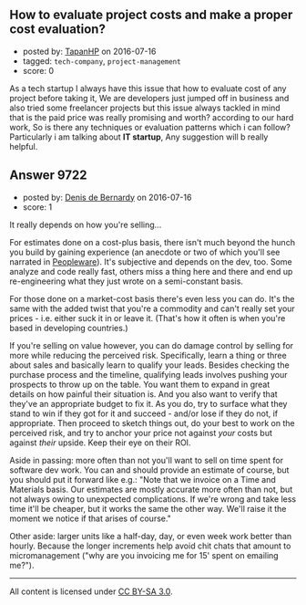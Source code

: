 ## How to evaluate project costs and make a proper cost evaluation?

- posted by: [TapanHP](https://stackexchange.com/users/7167579/tapanhp) on 2016-07-16
- tagged: `tech-company`, `project-management`
- score: 0

As a tech startup I always have this issue that how to evaluate cost of any project before taking it, We are developers just jumped off in business and also tried some freelancer projects but this issue always tackled in mind that is the paid price was really promising and worth? according to our hard work, So is there any techniques or evaluation patterns which i can follow?  Particularly i am talking about **IT startup**, Any suggestion will b really helpful.


## Answer 9722

- posted by: [Denis de Bernardy](https://stackexchange.com/users/182468/denis-de-bernardy) on 2016-07-16
- score: 1

It really depends on how you're selling...

For estimates done on a cost-plus basis, there isn't much beyond the hunch you build by gaining experience (an anecdote or two of which you'll see narrated in [Peopleware](https://www.amazon.com/Peopleware-Productive-Projects-Teams-Second/dp/0932633439)). It's subjective and depends on the dev, too. Some analyze and code really fast, others miss a thing here and there and end up re-engineering what they just wrote on a semi-constant basis.

For those done on a market-cost basis there's even less you can do. It's the same with the added twist that you're a commodity and can't really set your prices - i.e. either suck it in or leave it. (That's how it often is when you're based in developing countries.)

If you're selling on value however, you can do damage control by selling for more while reducing the perceived risk. Specifically, learn a thing or three about sales and basically learn to qualify your leads. Besides checking the purchase process and the timeline, qualifying leads involves pushing your prospects to throw up on the table. You want them to expand in great details on how painful their situation is. And you also want to verify that they've an appropriate budget to fix it. As you do, try to surface what they stand to win if they got for it and succeed - and/or lose if they do not, if appropriate. Then proceed to sketch things out, do your best to work on the perceived risk, and try to anchor your price not against *your* costs but against *their* upside. Keep their eye on their ROI.

Aside in passing: more often than not you'll want to sell on time spent for software dev work. You can and should provide an estimate of course, but you should put it forward like e.g.: "Note that we invoice on a Time and Materials basis. Our estimates are mostly accurate more often than not, but not always owing to unexpected complications. If we're wrong and take less time it'll be cheaper, but it works the same the other way. We'll raise it the moment we notice if that arises of course."

Other aside: larger units like a half-day, day, or even week work better than hourly. Because the longer increments help avoid chit chats that amount to micromanagement ("why are you invoicing me for 15' spent on emailing me?").



---

All content is licensed under [CC BY-SA 3.0](https://creativecommons.org/licenses/by-sa/3.0/).
